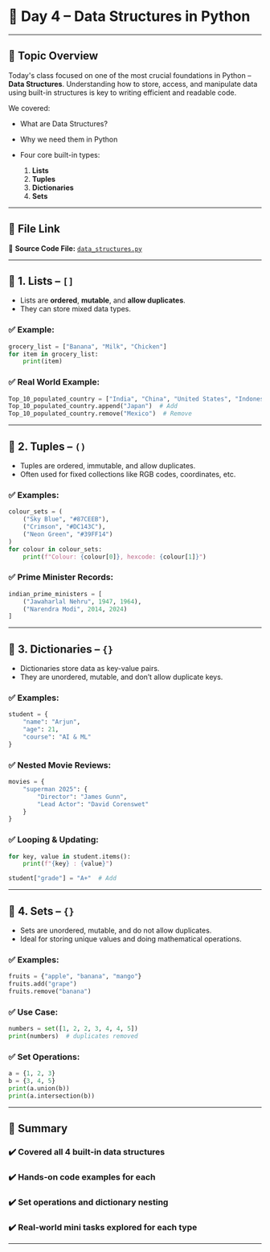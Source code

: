 # 📘 Day 4 – Data Structures in Python

---

## 🔰 Topic Overview

Today's class focused on one of the most crucial foundations in Python – **Data Structures**. Understanding how to store, access, and manipulate data using built-in structures is key to writing efficient and readable code.

We covered:

* What are Data Structures?
* Why we need them in Python
* Four core built-in types:

  1. **Lists**
  2. **Tuples**
  3. **Dictionaries**
  4. **Sets**

---

## 🔗 File Link

🔗 **Source Code File:** [`data_structures.py`](data_structures.py)

---

## 🔸 1. Lists – `[]`

* Lists are **ordered**, **mutable**, and **allow duplicates**.
* They can store mixed data types.

### ✅ Example:

```python
grocery_list = ["Banana", "Milk", "Chicken"]
for item in grocery_list:
    print(item)
```

### ✅ Real World Example:

```python
Top_10_populated_country = ["India", "China", "United States", "Indonesia", "Pakistan"]
Top_10_populated_country.append("Japan")  # Add
Top_10_populated_country.remove("Mexico")  # Remove
```

---

## 🔸 2. Tuples – `()`

* Tuples are ordered, immutable, and allow duplicates.
* Often used for fixed collections like RGB codes, coordinates, etc.

### ✅ Examples:

```python
colour_sets = (
    ("Sky Blue", "#87CEEB"),
    ("Crimson", "#DC143C"),
    ("Neon Green", "#39FF14")
)
for colour in colour_sets:
    print(f"Colour: {colour[0]}, hexcode: {colour[1]}")
```

### ✅ Prime Minister Records:

```python
indian_prime_ministers = [
    ("Jawaharlal Nehru", 1947, 1964),
    ("Narendra Modi", 2014, 2024)
]
```

---

## 🔸 3. Dictionaries – `{}`

* Dictionaries store data as key-value pairs.
* They are unordered, mutable, and don’t allow duplicate keys.

### ✅ Examples:

```python
student = {
    "name": "Arjun",
    "age": 21,
    "course": "AI & ML"
}
```

### ✅ Nested Movie Reviews:

```python
movies = {
    "superman 2025": {
        "Director": "James Gunn",
        "Lead Actor": "David Corenswet"
    }
}
```

### ✅ Looping & Updating:

```python
for key, value in student.items():
    print(f"{key} : {value}")

student["grade"] = "A+"  # Add
```

---

## 🔸 4. Sets – `{}`

* Sets are unordered, mutable, and do not allow duplicates.
* Ideal for storing unique values and doing mathematical operations.

### ✅ Examples:

```python
fruits = {"apple", "banana", "mango"}
fruits.add("grape")
fruits.remove("banana")
```

### ✅ Use Case:

```python
numbers = set([1, 2, 2, 3, 4, 4, 5])
print(numbers)  # duplicates removed
```

### ✅ Set Operations:

```python
a = {1, 2, 3}
b = {3, 4, 5}
print(a.union(b))
print(a.intersection(b))
```

---

## 📝 Summary

### ✔️ Covered all 4 built-in data structures

### ✔️ Hands-on code examples for each

### ✔️ Set operations and dictionary nesting

### ✔️ Real-world mini tasks explored for each type

---

